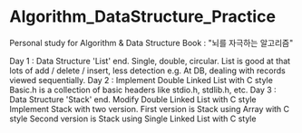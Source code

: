 # Algorithm_DataStructure_Practice
Personal study for Algorithm &amp; Data Structure
Book : "뇌를 자극하는 알고리즘"

Day 1 : Data Structure 'List' end. Single, double, circular.
        List is good at that lots of add / delete / insert, less detection
        e.g. At DB, dealing with records viewed sequentially.
Day 2 : Implement Double Linked List with C style
        Basic.h is a collection of basic headers like stdio.h, stdlib.h, etc.
Day 3 : Data Structure 'Stack' end.
        Modify Double Linked List with C style
        Implement Stack with two version.
        First version is Stack using Array with C style
        Second version is Stack using Single Linked List with C style